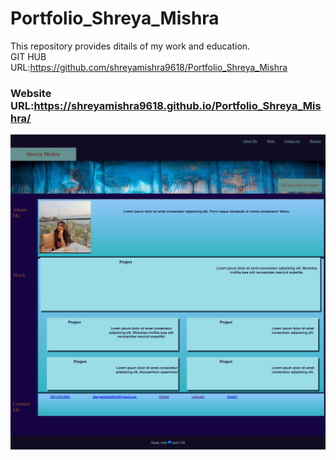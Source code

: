 # Portfolio_Shreya_Mishra
This repository provides ditails of my work and education.<br />
GIT HUB URL:https://github.com/shreyamishra9618/Portfolio_Shreya_Mishra
### Website URL:https://shreyamishra9618.github.io/Portfolio_Shreya_Mishra/



![Portfolio front page](./assets/images/Screen%20Capture%20002%20-%20Shreya%20Mishra%20-%20shreyamishra9618.github.io.jpg "Shreya Mishra")
